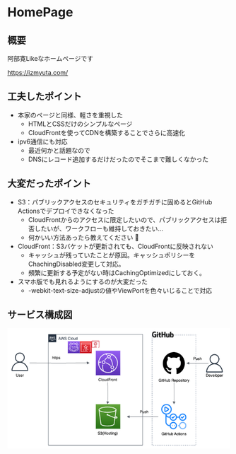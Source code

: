 # HomePage

## 概要
阿部寛Likeなホームページです

https://izmyuta.com/

## 工夫したポイント
- 本家のページと同様、軽さを重視した
  - HTMLとCSSだけのシンプルなページ
  - CloudFrontを使ってCDNを構築することでさらに高速化
- ipv6通信にも対応
  - 最近何かと話題なので
  - DNSにレコード追加するだけだったのでそこまで難しくなかった

## 大変だったポイント
- S3：パブリックアクセスのセキュリティをガチガチに固めるとGitHub Actionsでデプロイできなくなった
  - CloudFrontからのアクセスに限定したいので、パブリックアクセスは拒否したいが、ワークフローも維持しておきたい...
  - 何かいい方法あったら教えてください 🙏
- CloudFront：S3バケットが更新されても、CloudFrontに反映されない
  - キャッシュが残っていたことが原因。キャッシュポリシーをChachingDisabled変更して対応。
  - 頻繁に更新する予定がない時はCachingOptimizedにしておく。
- スマホ版でも見れるようにするのが大変だった
  - -webkit-text-size-adjustの値やViewPortを色々いじることで対応

## サービス構成図
![](aws.png)
